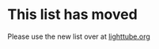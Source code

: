 # This list has moved

Please use the new list over at [lighttube.org](https://lighttube.org/instances)